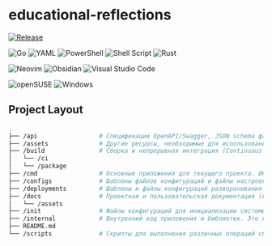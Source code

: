# educational-reflections

[![Release](https://img.shields.io/github/release/golang-standards/project-layout.svg?style=flat-square)](https://github.com/ArtZhiv/educational-reflections)

![Go](https://img.shields.io/badge/go-%2300ADD8.svg?style=for-the-badge&logo=go&logoColor=white)
![YAML](https://img.shields.io/badge/yaml-%23ffffff.svg?style=for-the-badge&logo=yaml&logoColor=151515)
![PowerShell](https://img.shields.io/badge/PowerShell-%235391FE.svg?style=for-the-badge&logo=powershell&logoColor=white)
![Shell Script](https://img.shields.io/badge/shell_script-%23121011.svg?style=for-the-badge&logo=gnu-bash&logoColor=white)
![Rust](https://img.shields.io/badge/rust-%23000000.svg?style=for-the-badge&logo=rust&logoColor=white)

![Neovim](https://img.shields.io/badge/NeoVim-%2357A143.svg?&style=for-the-badge&logo=neovim&logoColor=white)
![Obsidian](https://img.shields.io/badge/Obsidian-%23483699.svg?style=for-the-badge&logo=obsidian&logoColor=white)
![Visual Studio Code](https://img.shields.io/badge/Visual%20Studio%20Code-0078d7.svg?style=for-the-badge&logo=visual-studio-code&logoColor=white)

![openSUSE](https://img.shields.io/badge/openSUSE-%2364B345?style=for-the-badge&logo=openSUSE&logoColor=white)
![Windows](https://img.shields.io/badge/Windows-0078D6?style=for-the-badge&logo=windows&logoColor=white)

## Project Layout

```bash
.
├── /api                 # Спецификации OpenAPI/Swagger, JSON schema файлы, файлы определения протоколов.
├── /assets              # Другие ресурсы, необходимые для использования вашего репозитория (изображения, логотипы и т.д.)
├── /build               # Сборка и непрерывная интеграция (Continuous Integration, CI). Поместите файлы конфигурации и скрипты облака (AMI), контейнера (Docker), пакетов (deb, rpm, pkg) в директорию /build/package. Поместите ваши файлы конфигурации CI (travis, circle, drone) и скрипты в директорию /build/ci.
│   └── /ci
│   └── /package
├── /cmd                 # Основные приложения для текущего проекта. Имя директории для каждого приложения должно совпадать с именем исполняемого файла, который вы хотите собрать (например, /cmd/myapp).
├── /configs             # Шаблоны файлов конфигураций и файлы настроек по-умолчанию.
├── /deployments         # Шаблоны и файлы конфигураций разворачивания IaaS, PaaS, системной и контейнерной оркестрации (docker-compose, kubernetes/helm, mesos, terraform, bosh).
├── /docs                # Проектная и пользовательская документация (в моём случае моя личная wiki). Создаётся в Obsidian.
│   └── /assets
├── /init                # Файлы конфигураций для инициализации системы (systemd, upstart, sysv) и менеджеров процессов (runit, supervisord).
├── /internal            # Внутренний код приложения и библиотек. Это код, который не должен использоваться в других приложениях и библиотеках. Вы можете добавить дополнительное структурирование, чтобы разделить открытую и закрытую части вашего внутреннего кода. Такой подход не является необходимым, особенно для маленьких проектов, но позволяет сразу визуально оценить применение кода. Код самого приложения может находиться в директории /internal/app (например, /internal/app/myapp), а код, который это приложение использует - в директории /internal/pkg (например, /internal/pkg/myprivlib).
├── README.md
└── /scripts             # Скрипты для выполнения различных операций сборки, установки, анализа и т.п. операций.
```
